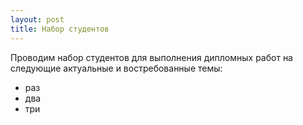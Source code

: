```yaml
---
layout: post
title: Набор студентов
---
```


Проводим набор студентов для выполнения дипломных работ на следующие актуальные и востребованные темы:

* раз
* два
* три